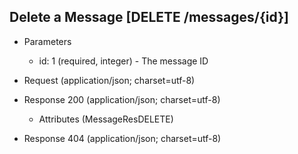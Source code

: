 ## Delete a Message [DELETE /messages/{id}]

+ Parameters

    + id: 1 (required, integer) - The message ID

+ Request (application/json; charset=utf-8)

    <!-- include(../auth/authHeader.md) -->

+ Response 200 (application/json; charset=utf-8)

    + Attributes (MessageResDELETE)

+ Response 404 (application/json; charset=utf-8)
